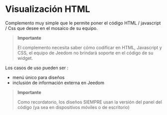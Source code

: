 # Visualización HTML

Complemento muy simple que le permite poner el código HTML / javascript / Css que desee en el mosaico de su equipo.

>**Importante**
>
>El complemento necesita saber cómo codificar en HTML, Javascript y CSS, el equipo de Jeedom no brindará soporte en el código de su widget.

Los casos de uso pueden ser :

- menú único para diseños
- inclusión de información externa en Jeedom

>**Importante**
>
>Como recordatorio, los diseños SIEMPRE usan la versión del panel del código (ya sea en dispositivos móviles o de escritorio)
